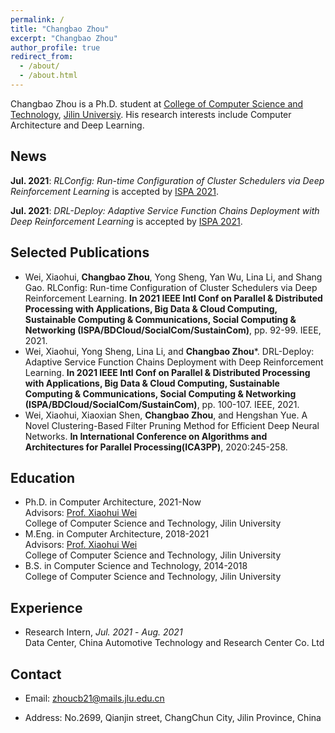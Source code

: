 ```yaml
---
permalink: /
title: "Changbao Zhou"
excerpt: "Changbao Zhou"
author_profile: true
redirect_from: 
  - /about/
  - /about.html
---
```


Changbao Zhou is a Ph.D. student at [College of Computer Science and Technology][2], [Jilin Universiy][3]. His research interests include Computer Architecture and Deep Learning.

## News  
**Jul. 2021**: *RLConfig: Run-time Configuration of Cluster Schedulers via Deep Reinforcement Learning* is accepted by [ISPA 2021][105].

**Jul. 2021**: *DRL-Deploy: Adaptive Service Function Chains Deployment with Deep Reinforcement Learning* is accepted by [ISPA 2021][105].

## Selected Publications
* Wei, Xiaohui, **Changbao Zhou**, Yong Sheng, Yan Wu, Lina Li, and Shang Gao. RLConfig: Run-time Configuration of Cluster Schedulers via Deep Reinforcement Learning. **In 2021 IEEE Intl Conf on Parallel & Distributed Processing with Applications, Big Data & Cloud Computing, Sustainable Computing & Communications, Social Computing & Networking (ISPA/BDCloud/SocialCom/SustainCom)**, pp. 92-99. IEEE, 2021.
* Wei, Xiaohui, Yong Sheng, Lina Li, and **Changbao Zhou***. DRL-Deploy: Adaptive Service Function Chains Deployment with Deep Reinforcement Learning. **In 2021 IEEE Intl Conf on Parallel & Distributed Processing with Applications, Big Data & Cloud Computing, Sustainable Computing & Communications, Social Computing & Networking (ISPA/BDCloud/SocialCom/SustainCom)**, pp. 100-107. IEEE, 2021.
* Wei, Xiaohui, Xiaoxian Shen, **Changbao Zhou**, and Hengshan Yue. A Novel Clustering-Based Filter Pruning Method for Efficient Deep Neural Networks. **In International Conference on Algorithms and Architectures for Parallel Processing(ICA3PP)**, 2020:245-258.


## Education
* Ph.D. in Computer Architecture, 2021-Now  
  Advisors: [Prof. Xiaohui Wei][1]  
  College of Computer Science and Technology, Jilin University 
* M.Eng. in Computer Architecture, 2018-2021  
  Advisors: [Prof. Xiaohui Wei][1]  
  College of Computer Science and Technology, Jilin University  
* B.S. in Computer Science and Technology, 2014-2018  
  College of Computer Science and Technology, Jilin University  

## Experience
- Research Intern, *Jul. 2021* - *Aug. 2021*  
  Data Center, China Automotive Technology and Research Center Co. Ltd

## Contact
* Email: zhoucb21@mails.jlu.edu.cn
* Address: No.2699, Qianjin street, ChangChun City, Jilin Province, China

  [1]:http://ccst.jlu.edu.cn/info/1192/9490.htm
  [2]:http://ccst.jlu.edu.cn/
  [3]:http://www.jlu.edu.cn/
  [105]:http://www.cloud-conf.net/ispa2021/
